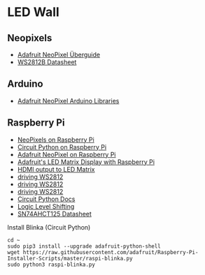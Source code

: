# LED Wall

## Neopixels
- [Adafruit NeoPixel Überguide](https://learn.adafruit.com/adafruit-neopixel-uberguide)
- [WS2812B Datasheet](https://cdn-shop.adafruit.com/datasheets/WS2812B.pdf)

## Arduino
- [Adafruit NeoPixel Arduino Libraries](https://learn.adafruit.com/adafruit-neopixel-uberguide/arduino-library-installation)

## Raspberry Pi
- [NeoPixels on Raspberry Pi](https://learn.adafruit.com/neopixels-on-raspberry-pi)
- [Circuit Python on Raspberry Pi](https://learn.adafruit.com/circuitpython-on-raspberrypi-linux/installing-circuitpython-on-raspberry-pi)
- [Adafruit NeoPixel on Raspberry Pi](https://learn.adafruit.com/adafruit-neopixel-uberguide/python-circuitpython)
- [Adafruit's LED Matrix Display with Raspberry Pi](https://learn.adafruit.com/raspberry-pi-led-matrix-display)
- [HDMI output to LED Matrix](https://github.com/adafruit/rpi-fb-matrix)
- [driving WS2812](https://github.com/626Pilot/RaspberryPi-NeoPixel-WS2812)
- [driving WS2812](https://github.com/jazzycamel/ws28128-rpi)
- [driving WS2812](https://github.com/jgarff/rpi_ws281x)
- [Circuit Python Docs](https://circuitpython.readthedocs.io/projects/neopixel/en/latest/)
- [Logic Level Shifting](https://learn.adafruit.com/neopixel-levelshifter)
- [SN74AHCT125 Datasheet](https://cdn-shop.adafruit.com/product-files/1787/1787AHC125.pdf)

Install Blinka (Circuit Python)
```
cd ~
sudo pip3 install --upgrade adafruit-python-shell
wget https://raw.githubusercontent.com/adafruit/Raspberry-Pi-Installer-Scripts/master/raspi-blinka.py
sudo python3 raspi-blinka.py
```
